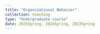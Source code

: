 ```yaml
---
title: "Organizational Behavior"
collection: teaching
type: "Undergraduate course"
date: 2025Spring, 2024Spring, 2023Spring
---
```




